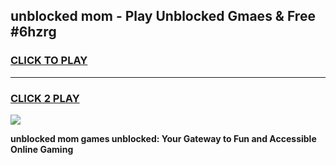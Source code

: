 
## unblocked mom - Play Unblocked Gmaes & Free #6hzrg
<h3>
<a href="https://news.freeplayer.one?title=unblocked_mom&ref=24F">CLICK TO PLAY</a></h3>
<hr>

<h3>
<a href="https://news.freeplayer.one?title=unblocked_mom&ref=24F">CLICK 2 PLAY</a>
  
</h3>

<a href="https://news.freeplayer.one?title=unblocked_mom&ref=24F/"><img src="https://clearcache.store/games.png"></a>


**unblocked mom games unblocked: Your Gateway to Fun and Accessible Online Gaming**
